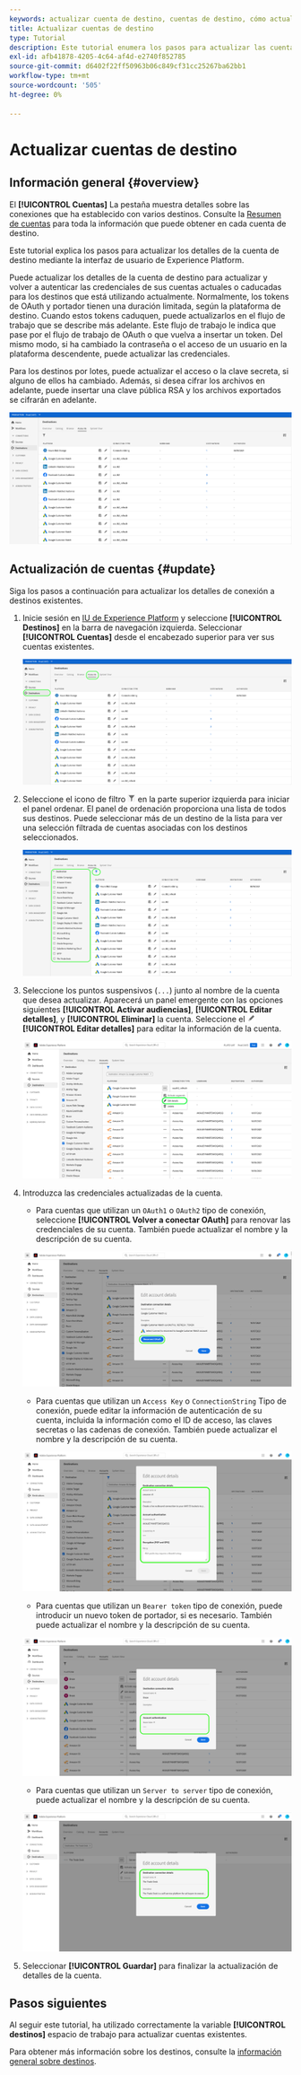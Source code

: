 ```yaml
---
keywords: actualizar cuenta de destino, cuentas de destino, cómo actualizar cuentas, actualizar destino
title: Actualizar cuentas de destino
type: Tutorial
description: Este tutorial enumera los pasos para actualizar las cuentas de destino en la IU de Adobe Experience Platform
exl-id: afb41878-4205-4c64-af4d-e2740f852785
source-git-commit: d6402f22ff50963b06c849cf31cc25267ba62bb1
workflow-type: tm+mt
source-wordcount: '505'
ht-degree: 0%

---
```


# Actualizar cuentas de destino

## Información general {#overview}

El **[!UICONTROL Cuentas]** La pestaña muestra detalles sobre las conexiones que ha establecido con varios destinos. Consulte la [Resumen de cuentas](../ui/destinations-workspace.md#accounts) para toda la información que puede obtener en cada cuenta de destino.

Este tutorial explica los pasos para actualizar los detalles de la cuenta de destino mediante la interfaz de usuario de Experience Platform.

Puede actualizar los detalles de la cuenta de destino para actualizar y volver a autenticar las credenciales de sus cuentas actuales o caducadas para los destinos que está utilizando actualmente. Normalmente, los tokens de OAuth y portador tienen una duración limitada, según la plataforma de destino. Cuando estos tokens caduquen, puede actualizarlos en el flujo de trabajo que se describe más adelante. Este flujo de trabajo le indica que pase por el flujo de trabajo de OAuth o que vuelva a insertar un token. Del mismo modo, si ha cambiado la contraseña o el acceso de un usuario en la plataforma descendente, puede actualizar las credenciales.

Para los destinos por lotes, puede actualizar el acceso o la clave secreta, si alguno de ellos ha cambiado. Además, si desea cifrar los archivos en adelante, puede insertar una clave pública RSA y los archivos exportados se cifrarán en adelante.

![Pestaña Cuentas](../assets/ui/update-accounts/destination-accounts.png)

## Actualización de cuentas {#update}

Siga los pasos a continuación para actualizar los detalles de conexión a destinos existentes.

1. Inicie sesión en [IU de Experience Platform](https://platform.adobe.com/) y seleccione **[!UICONTROL Destinos]** en la barra de navegación izquierda. Seleccionar **[!UICONTROL Cuentas]** desde el encabezado superior para ver sus cuentas existentes.

   ![Pestaña Cuentas](../assets/ui/update-accounts/accounts-tab.png)

2. Seleccione el icono de filtro ![Icono de filtro](../assets/ui/update-accounts/filter.png) en la parte superior izquierda para iniciar el panel ordenar. El panel de ordenación proporciona una lista de todos sus destinos. Puede seleccionar más de un destino de la lista para ver una selección filtrada de cuentas asociadas con los destinos seleccionados.

   ![Filtrar cuentas de destino](../assets/ui/update-accounts/filter-accounts.png)

3. Seleccione los puntos suspensivos (`...`) junto al nombre de la cuenta que desea actualizar. Aparecerá un panel emergente con las opciones siguientes **[!UICONTROL Activar audiencias]**, **[!UICONTROL Editar detalles]**, y **[!UICONTROL Eliminar]** la cuenta. Seleccione el ![Botón Editar detalles](../assets/ui/workspace/pencil-icon.png) **[!UICONTROL Editar detalles]** para editar la información de la cuenta.

   ![Editar cuenta](../assets/ui/update-accounts/accounts-edit.png)

4. Introduzca las credenciales actualizadas de la cuenta.

   * Para cuentas que utilizan un `OAuth1` o `OAuth2` tipo de conexión, seleccione **[!UICONTROL Volver a conectar OAuth]** para renovar las credenciales de su cuenta. También puede actualizar el nombre y la descripción de su cuenta.

   ![Editar detalles de OAuth](../assets/ui/update-accounts/edit-details-oauth.png)

   * Para cuentas que utilizan un `Access Key` o `ConnectionString` Tipo de conexión, puede editar la información de autenticación de su cuenta, incluida la información como el ID de acceso, las claves secretas o las cadenas de conexión. También puede actualizar el nombre y la descripción de su cuenta.

   ![Editar detalles Clave de acceso](../assets/ui/update-accounts/edit-details-key.png)

   * Para cuentas que utilizan un `Bearer token` tipo de conexión, puede introducir un nuevo token de portador, si es necesario. También puede actualizar el nombre y la descripción de su cuenta.

   ![Editar detalles Token de portador](../assets/ui/update-accounts/edit-details-bearer.png)

   * Para cuentas que utilizan un `Server to server` tipo de conexión, puede actualizar el nombre y la descripción de su cuenta.

   ![Editar detalles de servidor a servidor](../assets/ui/update-accounts/edit-details-s2s.png)

5. Seleccionar **[!UICONTROL Guardar]** para finalizar la actualización de detalles de la cuenta.

## Pasos siguientes

Al seguir este tutorial, ha utilizado correctamente la variable **[!UICONTROL destinos]** espacio de trabajo para actualizar cuentas existentes.

Para obtener más información sobre los destinos, consulte la [información general sobre destinos](../catalog/overview.md).